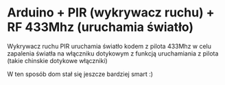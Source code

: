 # Arduino + PIR (wykrywacz ruchu) + RF 433Mhz (uruchamia światło)
Wykrywacz ruchu PIR uruchamia światło kodem z pilota 433Mhz w celu zapalenia światła na włączniku dotykowym z funkcją uruchamiania z pilota (takie chinskie dotykowe włączniki)

W ten sposób dom stał się jeszcze bardziej smart :)
